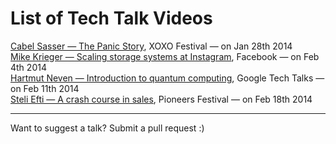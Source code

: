 List of Tech Talk Videos
==================

[Cabel Sasser — The Panic Story](http://youtu.be/8ZXWdR7RzV8), XOXO Festival — on Jan 28th 2014  
[Mike Krieger — Scaling storage systems at Instagram](http://www.youtube.com/watch?v=bLyv8zKa5DU&feature=c4-overview-vl&list=PLb0IAmt7-GS0HarXUJP6v4I5IPaCRkX3c), Facebook — on Feb 4th 2014  
[Hartmut Neven — Introduction to quantum computing](https://www.youtube.com/watch?v=I56UugZ_8DI), Google Tech Talks — on Feb 11th 2014  
[Steli Efti — A crash course in sales](https://www.youtube.com/watch?v=IfKMsdI9wJM), Pioneers Festival — on Feb 18th 2014   
___
Want to suggest a talk? Submit a pull request :)
